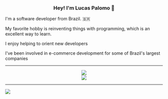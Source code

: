 <h3 align="center">Hey! I'm Lucas Palomo 👋</h3>

I'm a software developer from Brazil. 🇧🇷

My favorite hobby is reinventing things with programming, which is an excellent way to learn.

I enjoy helping to orient new developers

I've been involved in e-commerce development for some of Brazil's largest companies

----
<div align="center">
  <img src="https://github-readme-stats.vercel.app/api/top-langs/?username=Lucas-Palomo&count_private=true&layout=compact&langs_count=10&fetch=all&exclude_repo=Nvim,pokedex-app&hide=css&custom_title=Most%20used%20languages" align="center"/>
</div>

<img width="50px">

<div align="center">
  <a href="https://wakatime.com/@Lucas_Palomo" target="blank"><img src="https://github-readme-stats.vercel.app/api/wakatime?username=Lucas_Palomo&layout=compact&custom_title=Hours%20coding%20" align="center"/></a>
</div>

---
[![](https://img.shields.io/badge/LinkedIn-0077B5?style=for-the-badge&logo=linkedin&logoColor=white)](https://www.linkedin.com/in/lucas--palomo/)
